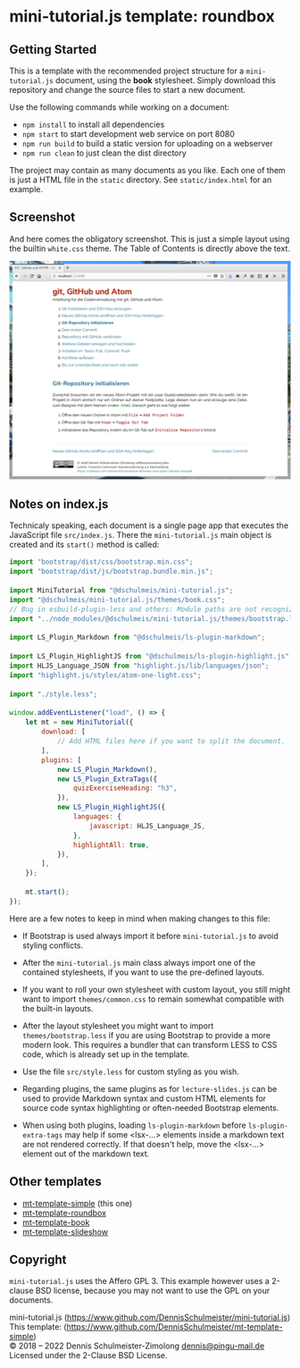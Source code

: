 mini-tutorial.js template: roundbox
===================================

Getting Started
---------------

This is a template with the recommended project structure for a `mini-tutorial.js`
document, using the **book** stylesheet. Simply download this repository and
change the source files to start a new document.

Use the following commands while working on a document:

 * `npm install` to install all dependencies
 * `npm start` to start development web service on port 8080
 * `npm run build` to build a static version for uploading on a webserver
 * `npm run clean` to just clean the dist directory

The project may contain as many documents as you like. Each one of them is
just a HTML file in the `static` directory. See `static/index.html` for an
example.

Screenshot
----------

And here comes the obligatory screenshot. This is just a simple layout using
the builtin `white.css` theme. The Table of Contents is directly above the text.

![Screenshot](screenshot.png)

Notes on index.js
-----------------

Technicaly speaking, each document is a single page app that executes the
JavaScript file `src/index.js`. There the `mini-tutorial.js` main object is
created and its `start()` method is called:

```javascript
import "bootstrap/dist/css/bootstrap.min.css";
import "bootstrap/dist/js/bootstrap.bundle.min.js";

import MiniTutorial from "@dschulmeis/mini-tutorial.js";
import "@dschulmeis/mini-tutorial.js/themes/book.css";
// Bug in esbuild-plugin-less and others: Module paths are not recognized!
import "../node_modules/@dschulmeis/mini-tutorial.js/themes/bootstrap.less";

import LS_Plugin_Markdown from "@dschulmeis/ls-plugin-markdown";

import LS_Plugin_HighlightJS from "@dschulmeis/ls-plugin-highlight.js";
import HLJS_Language_JSON from "highlight.js/lib/languages/json";
import "highlight.js/styles/atom-one-light.css";

import "./style.less";

window.addEventListener("load", () => {
    let mt = new MiniTutorial({
        download: [
            // Add HTML files here if you want to split the document.
        ],
        plugins: [
            new LS_Plugin_Markdown(),
            new LS_Plugin_ExtraTags({
                quizExerciseHeading: "h3",
            }),
            new LS_Plugin_HighlightJS({
                languages: {
                    javascript: HLJS_Language_JS,
                },
                highlightAll: true,
            }),
        ],
    });

    mt.start();
});
```

Here are a few notes to keep in mind when making changes to this file:

 * If Bootstrap is used always import it before `mini-tutorial.js` to
   avoid styling conflicts.

 * After the `mini-tutorial.js` main class always import one of the
   contained stylesheets, if you want to use the pre-defined layouts.

 * If you want to roll your own stylesheet with custom layout, you still
   might want to import `themes/common.css` to remain somewhat compatible
   with the built-in layouts.

 * After the layout stylesheet you might want to import `themes/bootstrap.less`
   if you are using Bootstrap to provide a more modern look. This requires
   a bundler that can transform LESS to CSS code, which is already set up
   in the template.

 * Use the file `src/style.less` for custom styling as you wish.

 * Regarding plugins, the same plugins as for `lecture-slides.js` can be
   used to provide Markdown syntax and custom HTML elements for source code
   syntax highlighting or often-needed Bootstrap elements.

 * When using both plugins, loading `ls-plugin-markdown` before
   `ls-plugin-extra-tags` may help if some &lt;lsx-…&gt; elements inside
   a markdown text are not rendered correctly. If that doesn't help, move
   the &lt;lsx-…&gt; element out of the markdown text.

Other templates
---------------

 * [mt-template-simple](https://www.github.com/DennisSchulmeister/mt-template-simple) (this one)
 * [mt-template-roundbox](https://www.github.com/DennisSchulmeister/mt-template-roundbox)
 * [mt-template-book](https://www.github.com/DennisSchulmeister/mt-template-book)
 * [mt-template-slideshow](https://www.github.com/DennisSchulmeister/mt-template-slideshow)

Copyright
---------

`mini-tutorial.js` uses the Affero GPL 3. This example however uses a
2-clause BSD license, because you may not want to use the GPL on your documents.

mini-tutorial.js (https://www.github.com/DennisSchulmeister/mini-tutorial.js) <br/>
This template: (https://www.github.com/DennisSchulmeister/mt-template-simple) <br/>
© 2018 – 2022 Dennis Schulmeister-Zimolong <dennis@pingu-mail.de> <br/>
Licensed under the 2-Clause BSD License.
